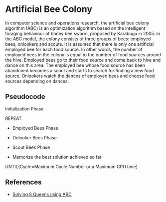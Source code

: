 # Artificial Bee Colony
In computer science and operations research, the artificial bee colony algorithm (ABC) is an optimization algorithm based on the intelligent foraging behaviour of honey bee swarm, proposed by Karaboga in 2005.
In the ABC model, the colony consists of three groups of bees: employed bees, onlookers and scouts. It is assumed that there is only one artificial employed bee for each food source. In other words, the number of employed bees in the colony is equal to the number of food sources around the hive. Employed bees go to their food source and come back to hive and dance on this area. The employed bee whose food source has been abandoned becomes a scout and starts to search for finding a new food source. Onlookers watch the dances of employed bees and choose food sources depending on dances.

## Pseudocode
Initialization Phase 

REPEAT 

  * Employed Bees Phase

  * Onlooker Bees Phase

  * Scout Bees Phase

  * Memorize the best solution achieved so far

UNTIL(Cycle=Maximum Cycle Number or a Maximum CPU time)


## References
* [Solving 8 Queens using ABC](https://github.com/jimsquirt/JAVA-ABC/blob/master/)
